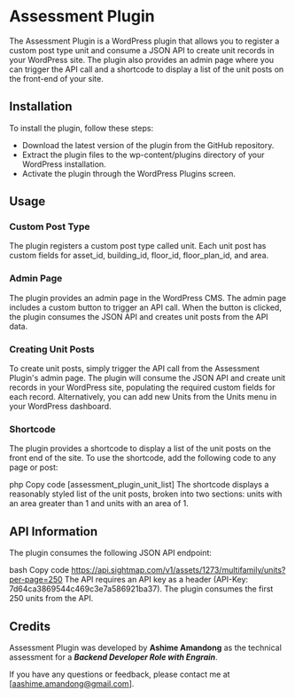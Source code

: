 # Assessment Plugin
The Assessment Plugin is a WordPress plugin that allows you to register a custom post type unit and consume a JSON API to create unit records in your WordPress site. The plugin also provides an admin page where you can trigger the API call and a shortcode to display a list of the unit posts on the front-end of your site.

## Installation
To install the plugin, follow these steps:

* Download the latest version of the plugin from the GitHub repository.
* Extract the plugin files to the wp-content/plugins directory of your WordPress installation.
* Activate the plugin through the WordPress Plugins screen.

## Usage

### Custom Post Type
The plugin registers a custom post type called unit. Each unit post has custom fields for asset_id, building_id, floor_id, floor_plan_id, and area.

### Admin Page
The plugin provides an admin page in the WordPress CMS. The admin page includes a custom button to trigger an API call. When the button is clicked, the plugin consumes the JSON API and creates unit posts from the API data.

### Creating Unit Posts
To create unit posts, simply trigger the API call from the Assessment Plugin's admin page. The plugin will consume the JSON API and create unit records in your WordPress site, populating the required custom fields for each record. Alternatively, you can add new Units from the Units menu in your WordPress dashboard.

### Shortcode
The plugin provides a shortcode to display a list of the unit posts on the front end of the site. To use the shortcode, add the following code to any page or post:

php
Copy code
[assessment_plugin_unit_list]
The shortcode displays a reasonably styled list of the unit posts, broken into two sections: units with an area greater than 1 and units with an area of 1.

## API Information
The plugin consumes the following JSON API endpoint:

bash
Copy code
https://api.sightmap.com/v1/assets/1273/multifamily/units?per-page=250
The API requires an API key as a header (API-Key: 7d64ca3869544c469c3e7a586921ba37). The plugin consumes the first 250 units from the API.

## Credits
Assessment Plugin was developed by **Ashime Amandong** as the technical assessment for a **_Backend Developer Role with Engrain_**.

If you have any questions or feedback, please contact me at [aashime.amandong@gmail.com].
